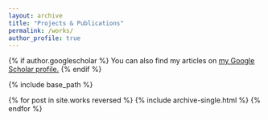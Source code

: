 ```yaml
---
layout: archive
title: "Projects & Publications"
permalink: /works/
author_profile: true
---
```


{% if author.googlescholar %}
  You can also find my articles on <u><a href="{{author.googlescholar}}">my Google Scholar profile</a>.</u>
{% endif %}

{% include base_path %}

{% for post in site.works reversed %}
  {% include archive-single.html %}
{% endfor %}
